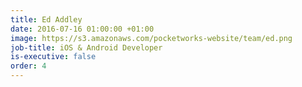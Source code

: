 ```yaml
---
title: Ed Addley
date: 2016-07-16 01:00:00 +01:00
image: https://s3.amazonaws.com/pocketworks-website/team/ed.png
job-title: iOS & Android Developer
is-executive: false
order: 4
---
```


